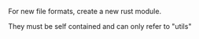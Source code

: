 For new file formats, create a new rust module.

They must be self contained and can only refer to "utils"